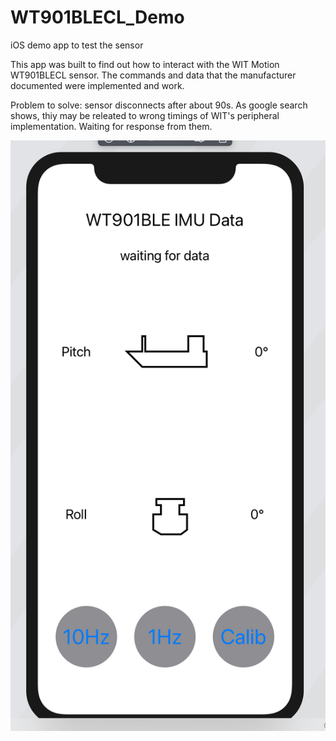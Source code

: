 # WT901BLECL_Demo
iOS demo app to test the sensor

This app was built to find out how to interact with the WIT Motion WT901BLECL sensor.
The commands and data that the manufacturer documented were implemented and work.

Problem to solve: sensor disconnects after about 90s. As google search shows, thiy may be releated to wrong timings of WIT's peripheral implementation. Waiting for response from them.

![alt text](https://github.com/transistorgit/WT901BLECL_Demo/blob/main/demoscreenshot.png?raw=true)
